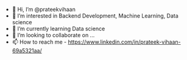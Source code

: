 - 👋 Hi, I’m @prateekvihaan
- 👀 I’m interested in Backend Development, Machine Learning, Data science
- 🌱 I’m currently learning Data science
- 💞️ I’m looking to collaborate on ...
- 📫 How to reach me - https://www.linkedin.com/in/prateek-vihaan-69a5321aa/

<!---
prateekvihaan/prateekvihaan is a ✨ special ✨ repository because its `README.md` (this file) appears on your GitHub profile.
You can click the Preview link to take a look at your changes.
--->
